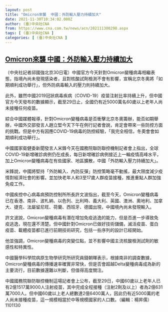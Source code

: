 ```yaml
---
layout: post
title: "Omicron來襲  中國：外防輸入壓力持續加大"
date: 2021-11-30T10:34:02.000Z
author: (臺)中央社CNA
from: https://www.cna.com.tw/news/acn/202111300298.aspx
tags: [ (臺)中央社CNA ]
categories: [ (臺)中央社CNA ]
---
```

<!--1638268442000-->
[Omicron來襲  中國：外防輸入壓力持續加大](https://www.cna.com.tw/news/acn/202111300298.aspx)
------

<div>
<div></div><div><p>（中央社記者邱國強北京30日電）中國官方今天針對Omicron變種病毒相繼表態，指境內尚未發現感染者，且對核酸試劑檢測不會有影響，宣稱北京冬奧將「如期順利成功舉行」，但外防病毒輸入的壓力則持續加大。</p><p>此外，雖然中國2019冠狀病毒疾病（COVID-19）疫苗注射比率持續上升，但中國官方今天發布的數據顯示，截至29日止，全國仍有近5000萬名60歲以上老年人尚未接種任何疫苗。</p><p>綜合中國媒體報導，針對Omicron變種病毒是否衝擊北京冬奧籌辦，能否如期舉辦，中國外交部發言人趙立堅今天下午在例行記者會說，肯定會帶來一些防控方面的挑戰。但是中方有因應COVID-19病毒的防控經驗，「我完全相信，冬奧會會如期順利成功舉行」。</p><p>中國國家衛健委新聞發言人米鋒今天在國務院聯防聯控機制記者會上指出，全球COVID-19新增確診病例仍在成長，每日新增確診病例接近上一輪疫情高峰水平，加上Omicron變種病毒在有些國家、地區擴散，中國「外防輸入壓力持續加大」。</p><p>米鋒說，中國將堅持「外防輸入、內防反彈」防控策略毫不動搖，最大限度減少疫情對經濟社會的影響。並加快老年人和3至17歲人群疫苗接種，推進重點人群加強免疫工作。</p><p>中國疾控中心病毒病預防控制所所長許文波指出，截至今天，Omicron變種病毒已在香港、南非、波札納、以色列、比利時、義大利、英國、澳洲、奧地利、加拿大、捷克、法屬留尼旺、荷蘭、西班牙、德國出現，中國境內尚未發現輸入。</p><p>許文波說，Omicron變種病毒有潛在增加免疫逃逸的能力，但是否進一步導致免疫逃逸，現在還不清楚。但中國針對Omicron已做好技術儲備，滅活疫苗、蛋白疫苗、載體疫苗都已進行前期技術研究，包括一些序列的設計已經開始。</p><p>他並強調，Omicron變種病毒的突變位點，並不影響中國主流核酸檢測試劑的敏感性和特異性。</p><p>中國醫學科學院病原生物學研究所研究員錢朝暉表示，根據南非的調查數據，Omicron變種病毒的傳播速率確實非常快，但是否會超越Delta變種病毒成為新的主要流行，目前數據還難以判斷，但值得高度關注。</p><p>中國國務院聯防聯控機制這場記者會上公布，截至29日，中國60歲以上老年人已有2億1517萬9000人注射疫苗，其中完成全程接種（注射2劑及以上）者為2億631萬7000人。但中國60歲以上老人總數達2億6400萬人，因此仍有近5000萬的老人尚未接種疫苗，這一規模相當於中等規模國家的人口數。（編輯：楊昇儒）1101130</p></div>
</div>
